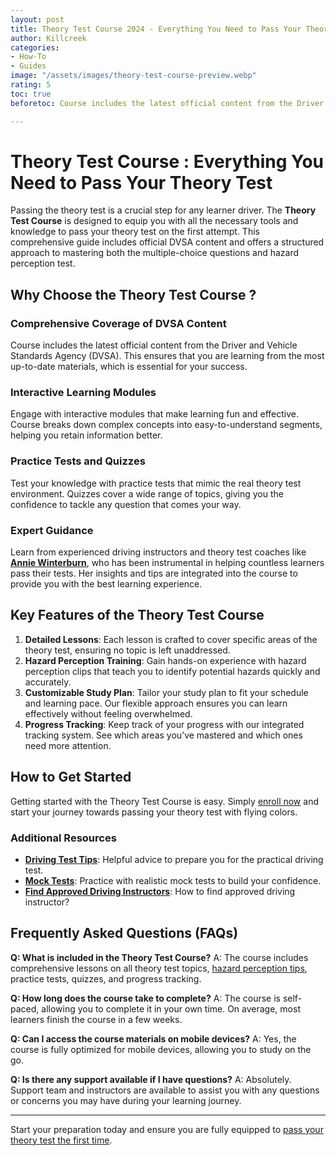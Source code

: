 ```yaml
---
layout: post
title: Theory Test Course 2024 - Everything You Need to Pass Your Theory Test
author: Killcreek
categories:
- How-To
- Guides
image: "/assets/images/theory-test-course-preview.webp"
rating: 5
toc: true
beforetoc: Course includes the latest official content from the Driver and Vehicle Standards Agency (DVSA). This ensures that you are learning from the most up-to-date materials, which is essential for your success.

---
```



# Theory Test Course : Everything You Need to Pass Your Theory Test

Passing the theory test is a crucial step for any learner driver. The **Theory Test Course** is designed to equip you with all the necessary tools and knowledge to pass your theory test on the first attempt. This comprehensive guide includes official DVSA content and offers a structured approach to mastering both the multiple-choice questions and hazard perception test.

## Why Choose the Theory Test Course ?

### Comprehensive Coverage of DVSA Content
Course includes the latest official content from the Driver and Vehicle Standards Agency (DVSA). This ensures that you are learning from the most up-to-date materials, which is essential for your success.

### Interactive Learning Modules
Engage with interactive modules that make learning fun and effective. Course breaks down complex concepts into easy-to-understand segments, helping you retain information better.

### Practice Tests and Quizzes
Test your knowledge with practice tests that mimic the real theory test environment. Quizzes cover a wide range of topics, giving you the confidence to tackle any question that comes your way.

### Expert Guidance
Learn from experienced driving instructors and theory test coaches like **[Annie Winterburn](https://testbuddy.app/members/annie/)**, who has been instrumental in helping countless learners pass their tests. Her insights and tips are integrated into the course to provide you with the best learning experience.

## Key Features of the Theory Test Course 

1. **Detailed Lessons**: Each lesson is crafted to cover specific areas of the theory test, ensuring no topic is left unaddressed.
2. **Hazard Perception Training**: Gain hands-on experience with hazard perception clips that teach you to identify potential hazards quickly and accurately.
3. **Customizable Study Plan**: Tailor your study plan to fit your schedule and learning pace. Our flexible approach ensures you can learn effectively without feeling overwhelmed.
4. **Progress Tracking**: Keep track of your progress with our integrated tracking system. See which areas you’ve mastered and which ones need more attention.

## How to Get Started

Getting started with the Theory Test Course  is easy. Simply [enroll now](https://testbuddy.app/courses/theory-test-lessons//?ref=46) and start your journey towards passing your theory test with flying colors.

### Additional Resources

- **[Driving Test Tips](https://testbuddy.app/driving-test-tips/)**: Helpful advice to prepare you for the practical driving test.
- **[Mock Tests](/test)**: Practice with realistic mock tests to build your confidence.
- **[Find Approved Driving Instructors](/how-to-find-approved-driving-instructors/)**: How to find approved driving instructor?  

## Frequently Asked Questions (FAQs)

**Q: What is included in the Theory Test Course?**
A: The course includes comprehensive lessons on all theory test topics, [hazard perception tips](/hazard-perception-test/), practice tests, quizzes, and progress tracking.

**Q: How long does the course take to complete?**
A: The course is self-paced, allowing you to complete it in your own time. On average, most learners finish the course in a few weeks.

**Q: Can I access the course materials on mobile devices?**
A: Yes, the course is fully optimized for mobile devices, allowing you to study on the go.

**Q: Is there any support available if I have questions?**
A: Absolutely. Support team and instructors are available to assist you with any questions or concerns you may have during your learning journey.

---

Start your preparation today and ensure you are fully equipped to [pass your theory test the first time](/theory-test-essential-tips-for-success/).  